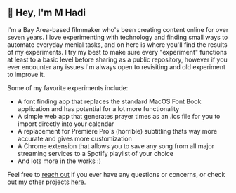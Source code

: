 ## 👋 Hey, I'm M Hadi

I'm a Bay Area-based filmmaker who's been creating content online for over seven years. I love experimenting with technology and finding small ways to automate everyday menial tasks, and on here is where you'll find the results of my experiments. I try my best to make sure every "experiment" functions at least to a basic level before sharing as a public repository, however if you ever encounter any issues I'm always open to revisiting and old experiment to improve it.

Some of my favorite experiments include:
- A font finding app that replaces the standard MacOS Font Book application and has potential for a lot more functionality
- A simple web app that generates prayer times as an .ics file for you to import directly into your calendar
- A replacement for Premiere Pro's (horrible) subtitling thats way more accurate and gives more customization
- A Chrome extension that allows you to save any song from all major streaming services to a Spotify playlist of your choice
- And lots more in the works :)

Feel free to [reach out](info@awaiten.com) if you ever have any questions or concerns, or check out my other projects [here.](mhadi.tv)

